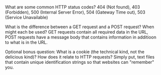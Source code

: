 What are some common HTTP status codes?
404 (Not found), 403 (Forbidden), 500 (Internal Server Error), 504 (Gateway Time out), 503 (Service Unavailable)

What is the difference between a GET request and a POST request? When might each be used?
GET requests contain all required data in the URL, POST requests have a message body that contains information in additioon to what is in the URL.

Optional bonus question: What is a cookie (the technical kind, not the delicious kind)? How does it relate to HTTP requests?
Simply put, text files that contain unique identification strings so that websites can "remember" you.